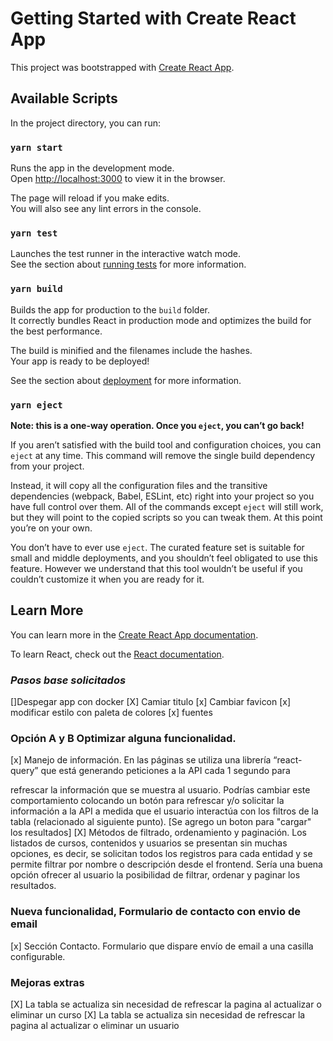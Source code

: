 # Getting Started with Create React App

This project was bootstrapped with [Create React App](https://github.com/facebook/create-react-app).

## Available Scripts

In the project directory, you can run:

### `yarn start`

Runs the app in the development mode.\
Open [http://localhost:3000](http://localhost:3000) to view it in the browser.

The page will reload if you make edits.\
You will also see any lint errors in the console.

### `yarn test`

Launches the test runner in the interactive watch mode.\
See the section about [running tests](https://facebook.github.io/create-react-app/docs/running-tests) for more information.

### `yarn build`

Builds the app for production to the `build` folder.\
It correctly bundles React in production mode and optimizes the build for the best performance.

The build is minified and the filenames include the hashes.\
Your app is ready to be deployed!

See the section about [deployment](https://facebook.github.io/create-react-app/docs/deployment) for more information.

### `yarn eject`

**Note: this is a one-way operation. Once you `eject`, you can’t go back!**

If you aren’t satisfied with the build tool and configuration choices, you can `eject` at any time. This command will remove the single build dependency from your project.

Instead, it will copy all the configuration files and the transitive dependencies (webpack, Babel, ESLint, etc) right into your project so you have full control over them. All of the commands except `eject` will still work, but they will point to the copied scripts so you can tweak them. At this point you’re on your own.

You don’t have to ever use `eject`. The curated feature set is suitable for small and middle deployments, and you shouldn’t feel obligated to use this feature. However we understand that this tool wouldn’t be useful if you couldn’t customize it when you are ready for it.

## Learn More

You can learn more in the [Create React App documentation](https://facebook.github.io/create-react-app/docs/getting-started).

To learn React, check out the [React documentation](https://reactjs.org/).

### *Pasos base solicitados*
[]Despegar app con docker 
[X] Camiar titulo 
[x] Cambiar favicon
[x] modificar estilo con paleta de colores
[x] fuentes
### Opción A y B Optimizar alguna funcionalidad.
[x] Manejo de información. En las páginas se utiliza una librería “react-
query” que está generando peticiones a la API cada 1 segundo para

refrescar la información que se muestra al usuario. Podrías cambiar este
comportamiento colocando un botón para refrescar y/o solicitar la
información a la API a medida que el usuario interactúa con los filtros de
la tabla (relacionado al siguiente punto). [Se agrego un boton para "cargar" los resultados]
[X] Métodos de filtrado, ordenamiento y paginación. Los listados de cursos,
contenidos y usuarios se presentan sin muchas opciones, es decir, se
solicitan todos los registros para cada entidad y se permite filtrar por
nombre o descripción desde el frontend. Sería una buena opción ofrecer
al usuario la posibilidad de filtrar, ordenar y paginar los resultados.
### Nueva funcionalidad, Formulario de contacto con envio de email
[x] Sección Contacto. Formulario que dispare envío de email a una casilla
configurable.
### Mejoras extras
[X] La tabla se actualiza sin necesidad de refrescar la pagina al actualizar o eliminar un curso 
[X] La tabla se actualiza sin necesidad de refrescar la pagina al actualizar o eliminar un usuario  
